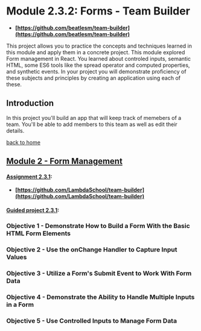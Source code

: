 # Module 2.3.2: Forms - Team Builder

-   **[https://github.com/beatlesm/team-builder](https://github.com/beatlesm/team-builder)**

This project allows you to practice the concepts and techniques learned in this module and apply them in a concrete project. This module explored Form management in React. You learned about controled inputs, semantic HTML, some ES6 tools like the spread operator and computed properties, and synthetic events. In your project you will demonstrate proficiency of these subjects and principles by creating an application using each of these.

## Introduction

In this project you'll build an app that will keep track of memebers of a team. You'll be able to add members to this team as well as edit their details.

[back to home](https://github.com/beatlesm/)

## [ Module 2 - Form Management](https://github.com/beatlesm/web/tree/main/2.3/Module232)

#### [Assignment 2.3.1](https://github.com/beatlesm/web/tree/main/2.3/Module231/assignment232):

-   **[https://github.com/LambdaSchool/team-builder](https://github.com/LambdaSchool/team-builder)**

#### [Guided project 2.3.1](https://github.com/beatlesm/web/tree/main/2.3/Module231/guided232):

### Objective 1 - Demonstrate How to Build a Form With the Basic HTML Form Elements

### Objective 2 - Use the onChange Handler to Capture Input Values

### Objective 3 - Utilize a Form's Submit Event to Work With Form Data

### Objective 4 - Demonstrate the Ability to Handle Multiple Inputs in a Form

### Objective 5 - Use Controlled Inputs to Manage Form Data
